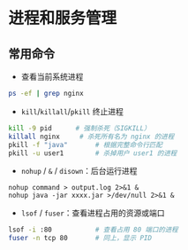 # 进程和服务管理

## 常用命令

- 查看当前系统进程

```bash
ps -ef | grep nginx
```

- `kill`/`killall`/`pkill` 终止进程

```bash
kill -9 pid      # 强制杀死（SIGKILL）
killall nginx     # 杀死所有名为 nginx 的进程
pkill -f "java"       # 根据完整命令行匹配
pkill -u user1        # 杀掉用户 user1 的进程
```

- `nohup` / `&` / `disown`：后台运行进程

```>& 
nohup command > output.log 2>&1 &
nohup java -jar xxxx.jar >/dev/null 2>&1 &
```

- `lsof` / `fuser`：查看进程占用的资源或端口

```bash
lsof -i :80           # 查看占用 80 端口的进程
fuser -n tcp 80       # 同上，显示 PID
```


